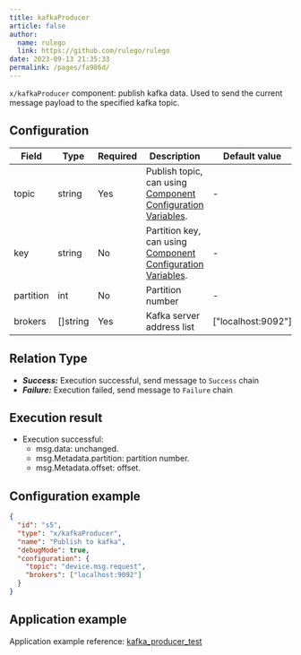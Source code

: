 ```yaml
---
title: kafkaProducer
article: false
author: 
  name: rulego
  link: https://github.com/rulego/rulego
date: 2023-09-13 21:35:33
permalink: /pages/fa986d/
---
```


`x/kafkaProducer` component: publish kafka data. Used to send the current message payload to the specified kafka topic.

## Configuration

| Field     | Type     | Required | Description                                                                                  | Default value      |
|-----------|----------|----------|----------------------------------------------------------------------------------------------|--------------------|
| topic     | string   | Yes      | Publish topic, can using [Component Configuration Variables](/en/pages/baa05c/). | -                  |
| key       | string   | No       | Partition key, can using [Component Configuration Variables](/en/pages/baa05c/). | -                  |
| partition | int      | No       | Partition number                                                                             | -                  |
| brokers   | []string | Yes      | Kafka server address list                                                                    | ["localhost:9092"] |


## Relation Type

- ***Success:*** Execution successful, send message to `Success` chain
- ***Failure:*** Execution failed, send message to `Failure` chain


## Execution result

- Execution successful:
  - msg.data: unchanged.
  - msg.Metadata.partition: partition number.
  - msg.Metadata.offset: offset.

## Configuration example

```json
{
  "id": "s5",
  "type": "x/kafkaProducer",
  "name": "Publish to kafka",
  "debugMode": true,
  "configuration": {
    "topic": "device.msg.request",
    "brokers": ["localhost:9092"]
  }
}
```

## Application example

Application example reference: [kafka_producer_test](https://github.com/rulego/rulego-components/blob/main/external/kafka/kafka_producer_test.go)